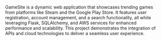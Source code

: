 GameSite is a dynamic web application that showcases trending games from platforms like Steam and the Google Play Store. 
It features user registration, account management, and a search functionality, all while leveraging Flask, SQLAlchemy, and AWS services for enhanced performance and scalability. 
This project demonstrates the integration of APIs and cloud technologies to deliver a seamless user experience.
